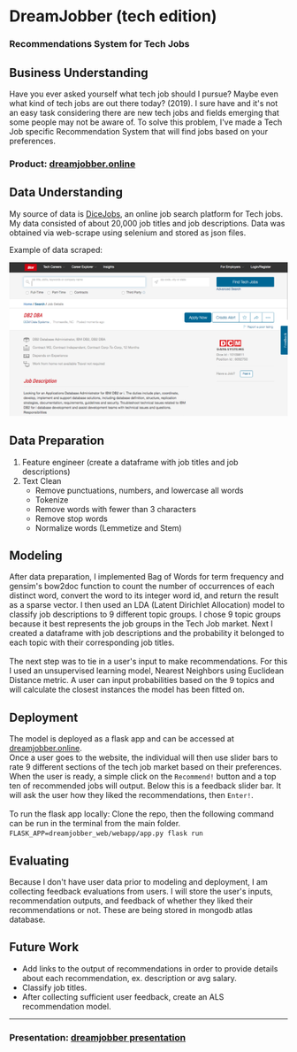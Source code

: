 # DreamJobber (tech edition)
### Recommendations System for Tech Jobs


## Business Understanding
Have you ever asked yourself what tech job should I pursue? Maybe even what kind of tech jobs are out there today? (2019). I sure have and it's not an easy task considering there are new tech jobs and fields emerging that some people may not be aware of. To solve this problem, I've made a Tech Job specific Recommendation System that will find jobs based on your preferences. 

### Product: <a href="http://www.dreamjobber.online/" rel="nofollow">dreamjobber.online</a>

## Data Understanding
My source of data is <a href="http://www.dice.com">DiceJobs</a>, an online job search platform for Tech jobs. 
My data consisted of about 20,000 job titles and job descriptions. Data was obtained via web-scrape using selenium and stored as json files. 

Example of data scraped:

![Alt text](images/dice.png?raw=true "Title")


## Data Preparation
1. Feature engineer (create a dataframe with job titles and job descriptions)
2. Text Clean 
    - Remove punctuations, numbers, and lowercase all words
    - Tokenize
    - Remove words with fewer than 3 characters
    - Remove stop words
    - Normalize words (Lemmetize and Stem)


## Modeling
After data preparation, I implemented Bag of Words for term frequency and gensim's bow2doc function to count the number of occurrences of each distinct word, convert the word to its integer word id, and return the result as a sparse vector. I then used an LDA (Latent Dirichlet Allocation) model to classify job descriptions to 9 different topic groups. I chose 9 topic groups because it best represents the job groups in the Tech Job market. Next I created a dataframe with job descriptions and the probability it belonged to each topic with their corresponding job titles. <br />
<br />
The next step was to tie in a user's input to make recommendations. For this I used an unsupervised learning model, Nearest Neighbors using Euclidean Distance metric. A user can input probabilities based on the 9 topics and will calculate the closest instances the model has been fitted on. 

## Deployment
The model is deployed as a flask app and can be accessed at <a href="http://www.dreamjobber.online/" >dreamjobber.online</a>.  <br />
Once a user goes to the website, the individual will then use slider bars to rate 9 different sections of the tech job market based on their preferences. When the user is ready, a simple click on the `Recommend!` button and a top ten of recommended jobs will output. Below this is a feedback slider bar. It will ask the user how they liked the recommendations, then `Enter!`. 
<br />
<br />
To run the flask app locally: Clone the repo, then the following command can be run in the terminal from the main folder.
<br />
`FLASK_APP=dreamjobber_web/webapp/app.py flask run`


## Evaluating
Because I don't have user data prior to modeling and deployment, I am collecting feedback evaluations from users. I will store the user's inputs, recommendation outputs, and feedback of whether they liked their recommendations or not. These are being stored in mongodb atlas database. 


## Future Work
- Add links to the output of recommendations in order to provide details about each recommendation, ex. description or avg salary. 
- Classify job titles.
- After collecting sufficient user feedback, create an ALS recommendation model.

---

### Presentation: [dreamjobber presentation](presentation.pdf)